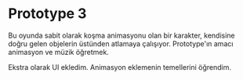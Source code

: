 # Prototype 3
Bu oyunda sabit olarak koşma animasyonu olan bir karakter, kendisine doğru gelen objelerin
üstünden atlamaya çalışıyor. Prototype'ın amacı animasyon ve müzik öğretmek. 

Ekstra olarak UI ekledim. Animasyon eklemenin temellerini öğrendim.
